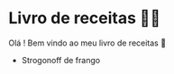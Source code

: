 # Livro de receitas  :man_cook:

Olá ! Bem vindo ao meu livro de receitas :wave:

- Strogonoff de frango

